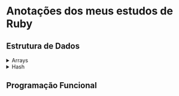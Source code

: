 # Anotações dos meus estudos de Ruby

## Estrutura de Dados
<details>
  <summary> Arrays </summary>
  <br />
  <summary> Métodos </summary> <br />
    
```rb
numeros = [1, 2, 3] #-> cria o array numeros
numeros.first #-> acessa o primeiro elemento do array numeros
numeros.last #-> acessa o último elemento
numeros << 4 #-> adiciona o elemento 4 ao final do array
```

  Para criar um array de palavras, podemos fazer de duas formas: <br />
`palavras = ['ola', 'mundo'] ou palavras = %w{ola mundo}`
 <br /> <br /> Com o %w dá pra fazer interpolação dentro do próprio array: 
  ```rb
palavras = %w{ola #{nome}}
```
  <br />  
  <summary> Percorrer o array </summary>
  <br /> Para percorrer todos os itens do array, primeiro precisa popular o array (.new) e depois usar o loop for: 
  
```rb
biblioteca = Biblioteca.new 
  for livro in biblioteca.livros do
    p livro.valor 
  end
```
  <br />
</details> 
<details>
  <summary> Hash </summary> </br>
  Com o Hash é possível separar os itens por categorias, por meio da adição de atributos.Para acessar cada valor, precisamos passar um objeto que representa a chave identificadora, em vez de passar um inteiro que represente o índice (como acontece no caso do array). Para inicializar a hash livros faremos:
  
`livros = {}`
  
   A chave do Hash é um identificador único e, geralmente, é um símbolo (:teste). Já o valor é qualquer tipo de objeto ruby. Para acessar um valor dentro de um Hash, basta invocar o método [:chave], passando a chave identificadora do container.
   <br />
   Existe também o operador ||=, que executa o mesmo comportamento do unless, ou seja, só vai incluir um elemento no hash se o valor daquele índice for nil. Senão, vai manter o valor que já está lá, mas não vai retornar nenhum erro.
   <br />
   O método set precisa ser importado (arquivo set.rb, que já vem junto com o interpretador). A classe Set tem um método initialize que recebe um array com os elementos que formarão a coleção, e desses elementos ele só guarda os que não são repetidos. Exemplo:
   
```rb
require 'set'
numero_sem_repeticao = Set.new [1, 2, 2, 3, 2, 1]
for numero in numero_sem_repeticao do
  p numero
end
```

</details>

## Programação Funcional
